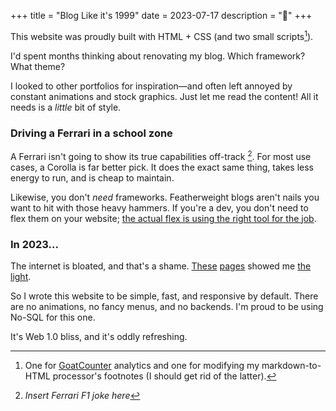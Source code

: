 +++
title = "Blog Like it's 1999"
date = 2023-07-17
description = "🌱"
+++

This website was proudly built with HTML + CSS (and two small scripts[^1]).

I'd spent months thinking about renovating my blog. Which framework? What theme?

I looked to other portfolios for inspiration—and often left annoyed by constant animations and stock graphics. Just let me read the content! All it needs is a *little* bit of style.

### Driving a Ferrari in a school zone

A Ferrari isn't going to show its true capabilities off-track [^2]. For most use cases, a Corolla is far better pick. It does the exact same thing, takes less energy to run, and is cheap to maintain.

Likewise, you don't *need* frameworks. Featherweight blogs aren't nails you want to hit with those heavy hammers. If you're a dev, you don't need to flex them on your website; [the actual flex is using the right tool for the job](https://clairefro.dev/blog/p/look-ma-no-react-why-i-recoded-my-portfolio-site-with-vanilla-everything#modern-frameworks-are-a-false-flex).

### In 2023...

The internet is bloated, and that's a shame. [These](https://motherfuckingwebsite.com/) [pages](http://bettermotherfuckingwebsite.com/) showed me [the](https://brutalist-web.design/) [light](https://bearblog.dev/).

So I wrote this website to be simple, fast, and responsive by default. There are no animations, no fancy menus, and no backends. I'm proud to be using No-SQL for this one.

It's Web 1.0 bliss, and it's oddly refreshing.

[^1]: One for [GoatCounter](https://www.goatcounter.com/) analytics and one for modifying my markdown-to-HTML processor's footnotes (I should get rid of the latter).
[^2]: *Insert Ferrari F1 joke here*
